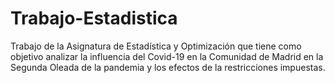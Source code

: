 # Trabajo-Estadistica
Trabajo de la Asignatura de Estadística y Optimización que tiene como objetivo analizar la influencia del Covid-19 en la Comunidad de Madrid en la Segunda Oleada de la pandemia y los efectos de la restricciones impuestas.
